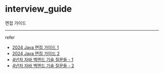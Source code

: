 # interview_guide
면접 가이드

---
refer
 - [2024 Java 면접 가이드 1](https://ducktopia.tistory.com/108)
 - [2024 Java 면접 가이드 2](https://ducktopia.tistory.com/110)
 - [4년차 자바 백엔드 기술 질문들 - 1](https://kadensungbincho.tistory.com/123)
 - [4년차 자바 백엔드 기술 질문들 - 2](https://kadensungbincho.tistory.com/152)